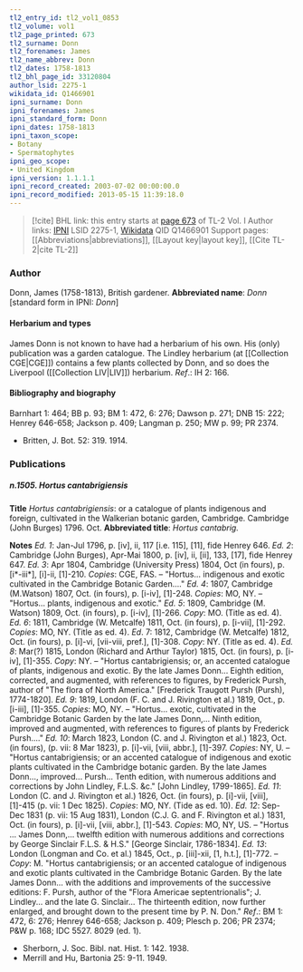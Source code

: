 ```yaml
---
tl2_entry_id: tl2_vol1_0853
tl2_volume: vol1
tl2_page_printed: 673
tl2_surname: Donn
tl2_forenames: James
tl2_name_abbrev: Donn
tl2_dates: 1758-1813
tl2_bhl_page_id: 33120804
author_lsid: 2275-1
wikidata_id: Q1466901
ipni_surname: Donn
ipni_forenames: James
ipni_standard_form: Donn
ipni_dates: 1758-1813
ipni_taxon_scope: 
- Botany
- Spermatophytes
ipni_geo_scope: 
- United Kingdom
ipni_version: 1.1.1.1
ipni_record_created: 2003-07-02 00:00:00.0
ipni_record_modified: 2013-05-15 11:39:18.0
---
```


> [!cite] BHL link: this entry starts at [page 673](https://www.biodiversitylibrary.org/page/33120804) of TL-2 Vol. I
> Author links: [IPNI](https://www.ipni.org/a/2275-1) LSID 2275-1, [Wikidata](https://www.wikidata.org/wiki/Q1466901) QID Q1466901
> Support pages: [[Abbreviations|abbreviations]], [[Layout key|layout key]], [[Cite TL-2|cite TL-2]]

### Author

Donn, James (1758-1813), British gardener. 
**Abbreviated name**: *Donn* \[standard form in IPNI: *Donn*\]

#### Herbarium and types

James Donn is not known to have had a herbarium of his own. His (only) publication was a garden catalogue. The Lindley herbarium (at [[Collection CGE|CGE]]) contains a few plants collected by Donn, and so does the Liverpool ([[Collection LIV|LIV]]) herbarium.
*Ref*.: IH 2: 166.

#### Bibliography and biography

Barnhart 1: 464; BB p. 93; BM 1: 472, 6: 276; Dawson p. 271; DNB 15: 222; Henrey 646-658; Jackson p. 409; Langman p. 250; MW p. 99; PR 2374.
- Britten, J. Bot. 52: 319. 1914.

### Publications

##### n.1505. Hortus cantabrigiensis

**Title**
*Hortus cantabrigiensis*: or a catalogue of plants indigenous and foreign, cultivated in the Walkerian botanic garden, Cambridge. Cambridge (John Burges) 1796. Oct.
**Abbreviated title**: *Hortus cantabrig.*

**Notes**
*Ed. 1*: Jan-Jul 1796, p. \[iv\], ii, 117 \[i.e. 115\], \[11\], fide Henrey 646.
*Ed. 2*: Cambridge (John Burges), Apr-Mai 1800, p. \[iv\], ii, \[ii\], 133, \[17\], fide Henrey 647.
*Ed. 3*: Apr 1804, Cambridge (University Press) 1804, Oct (in fours), p. \[i\*-iii\*\], \[i\]-ii, \[1\]-210. *Copies*: CGE, FAS. – "Hortus... indigenous and exotic cultivated in the Cambridge Botanic Garden...."
*Ed. 4*: 1807, Cambridge (M.Watson) 1807, Oct. (in fours), p. \[i-iv\], \[1\]-248. *Copies*: MO, NY. – "Hortus... plants, indigenous and exotic."
*Ed. 5*: 1809, Cambridge (M. Watson) 1809, Oct. (in fours), p. \[i-iv\], \[1\]-266. *Copy*: MO. (Title as ed. 4).
*Ed. 6*: 1811, Cambridge (W. Metcalfe) 1811, Oct. (in fours), p. \[i-vii\], \[1\]-292. *Copies*: MO, NY. (Title as ed. 4).
*Ed*. 7: 1812, Cambridge (W. Metcalfe) 1812, Oct. (in fours), p. \[i\]-vi, \[vii-viii, pref.\], \[1\]-308. *Copy*: NY. (Title as ed. 4).
*Ed. 8*: Mar(?) 1815, London (Richard and Arthur Taylor) 1815, Oct. (in fours), p. \[i-iv\], \[1\]-355. *Copy*: NY. – "Hortus cantabrigiensis; or, an accented catalogue of plants, indigenous and exotic. By the late James Donn... Eighth edition, corrected, and augmented, with references to figures, by Frederick Pursh, author of "The flora of North America." \[Frederick Traugott Pursh (Pursh), 1774-1820\].
*Ed. 9*: 1819, London (F. C. and J. Rivington et al.) 1819, Oct., p. \[i-iii\], \[1\]-355. *Copies*: MO, NY. – "Hortus... exotic, cultivated in the Cambridge Botanic Garden by the late James Donn,... Ninth edition, improved and augmented, with references to figures of plants by Frederick Pursh...."
*Ed. 10*: March 1823, London (C. and J. Rivington et al.) 1823, Oct. (in fours), (p. vii: 8 Mar 1823), p. \[i\]-vii, \[viii, abbr.\], \[1\]-397. *Copies*: NY, U. – "Hortus cantabrigiensis; or an accented catalogue of indigenous and exotic plants cultivated in the Cambridge botanic garden. By the late James Donn..., improved... Pursh... Tenth edition, with numerous additions and corrections by John Lindley, F.L.S. &c." \[John Lindley, 1799-1865\].
*Ed. 11*: London (C. and J. Rivington et al.) 1826, Oct. (in fours), p. \[i\]-vii, \[viii\], \[1\]-415 (p. vii: 1 Dec 1825). *Copies*: MO, NY. (Tide as ed. 10).
*Ed. 12*: Sep-Dec 1831 (p. vii: 15 Aug 1831), London (C.J. G. and F. Rivington et al.) 1831, Oct. (in fours), p. \[i\]-vii, \[viii, abbr.\], \[1\]-543. *Copies*: MO, NY, US. – "Hortus ... James Donn,... twelfth edition with numerous additions and corrections by George Sinclair F.L.S. & H.S." \[George Sinclair, 1786-1834\].
*Ed. 13*: London (Longman and Co. et al.) 1845, Oct., p. \[iii\]-xii, \[1, h.t.\], \[1\]-772. – *Copy*: M.
"Hortus cantabrigiensis; or an accented catalogue of indigenous and exotic plants cultivated in the Cambridge Botanic Garden. By the late James Donn... with the additions and improvements of the successive editions: F. Pursh, author of the "Flora Americae septentrionalis"; J. Lindley... and the late G. Sinclair... The thirteenth edition, now further enlarged, and brought down to the present time by P. N. Don."
*Ref*.: BM 1: 472, 6: 276; Henrey 646-658; Jackson p. 409; Plesch p. 206; PR 2374; P&W p. 168; IDC 5527. 8029 (ed. 1).
- Sherborn, J. Soc. Bibl. nat. Hist. 1: 142. 1938.
- Merrill and Hu, Bartonia 25: 9-11. 1949.

